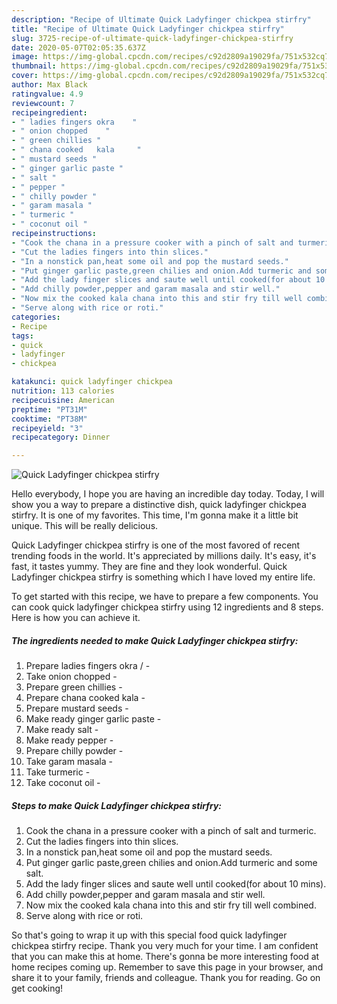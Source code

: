 ```yaml
---
description: "Recipe of Ultimate Quick Ladyfinger chickpea stirfry"
title: "Recipe of Ultimate Quick Ladyfinger chickpea stirfry"
slug: 3725-recipe-of-ultimate-quick-ladyfinger-chickpea-stirfry
date: 2020-05-07T02:05:35.637Z
image: https://img-global.cpcdn.com/recipes/c92d2809a19029fa/751x532cq70/quick-ladyfinger-chickpea-stirfry-recipe-main-photo.jpg
thumbnail: https://img-global.cpcdn.com/recipes/c92d2809a19029fa/751x532cq70/quick-ladyfinger-chickpea-stirfry-recipe-main-photo.jpg
cover: https://img-global.cpcdn.com/recipes/c92d2809a19029fa/751x532cq70/quick-ladyfinger-chickpea-stirfry-recipe-main-photo.jpg
author: Max Black
ratingvalue: 4.9
reviewcount: 7
recipeingredient:
- " ladies fingers okra    "
- " onion chopped    "
- " green chillies "
- " chana cooked   kala     "
- " mustard seeds "
- " ginger garlic paste "
- " salt "
- " pepper "
- " chilly powder "
- " garam masala "
- " turmeric "
- " coconut oil "
recipeinstructions:
- "Cook the chana in a pressure cooker with a pinch of salt and turmeric."
- "Cut the ladies fingers into thin slices."
- "In a nonstick pan,heat some oil and pop the mustard seeds."
- "Put ginger garlic paste,green chilies and onion.Add turmeric and some salt."
- "Add the lady finger slices and saute well until cooked(for about 10 mins)."
- "Add chilly powder,pepper and garam masala and stir well."
- "Now mix the cooked kala chana into this and stir fry till well combined."
- "Serve along with rice or roti."
categories:
- Recipe
tags:
- quick
- ladyfinger
- chickpea

katakunci: quick ladyfinger chickpea 
nutrition: 113 calories
recipecuisine: American
preptime: "PT31M"
cooktime: "PT38M"
recipeyield: "3"
recipecategory: Dinner

---
```



![Quick Ladyfinger chickpea stirfry](https://img-global.cpcdn.com/recipes/c92d2809a19029fa/751x532cq70/quick-ladyfinger-chickpea-stirfry-recipe-main-photo.jpg)

Hello everybody, I hope you are having an incredible day today. Today, I will show you a way to prepare a distinctive dish, quick ladyfinger chickpea stirfry. It is one of my favorites. This time, I'm gonna make it a little bit unique. This will be really delicious.



Quick Ladyfinger chickpea stirfry is one of the most favored of recent trending foods in the world. It's appreciated by millions daily. It's easy, it's fast, it tastes yummy. They are fine and they look wonderful. Quick Ladyfinger chickpea stirfry is something which I have loved my entire life.


To get started with this recipe, we have to prepare a few components. You can cook quick ladyfinger chickpea stirfry using 12 ingredients and 8 steps. Here is how you can achieve it.

<!--inarticleads1-->

##### The ingredients needed to make Quick Ladyfinger chickpea stirfry:

1. Prepare  ladies fingers okra /   -
1. Take  onion chopped    -
1. Prepare  green chillies -
1. Prepare  chana cooked   kala     -
1. Prepare  mustard seeds -
1. Make ready  ginger garlic paste -
1. Make ready  salt -
1. Make ready  pepper -
1. Prepare  chilly powder -
1. Take  garam masala -
1. Take  turmeric -
1. Take  coconut oil -




<!--inarticleads2-->

##### Steps to make Quick Ladyfinger chickpea stirfry:

1. Cook the chana in a pressure cooker with a pinch of salt and turmeric.
1. Cut the ladies fingers into thin slices.
1. In a nonstick pan,heat some oil and pop the mustard seeds.
1. Put ginger garlic paste,green chilies and onion.Add turmeric and some salt.
1. Add the lady finger slices and saute well until cooked(for about 10 mins).
1. Add chilly powder,pepper and garam masala and stir well.
1. Now mix the cooked kala chana into this and stir fry till well combined.
1. Serve along with rice or roti.




So that's going to wrap it up with this special food quick ladyfinger chickpea stirfry recipe. Thank you very much for your time. I am confident that you can make this at home. There's gonna be more interesting food at home recipes coming up. Remember to save this page in your browser, and share it to your family, friends and colleague. Thank you for reading. Go on get cooking!
